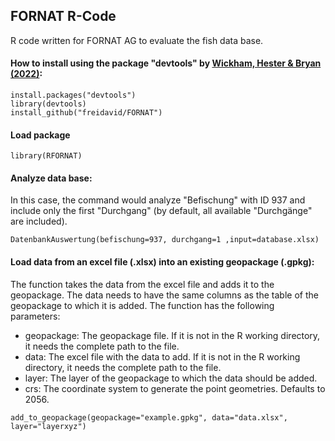 ## FORNAT R-Code


R code written for FORNAT AG to evaluate the fish data base.



#### How to install using the package "devtools" by [Wickham, Hester & Bryan (2022)](https://devtools.r-lib.org/):

```
install.packages("devtools")
library(devtools)
install_github("freidavid/FORNAT")
```

#### Load package 
```
library(RFORNAT)
```

#### Analyze data base:
In this case, the command would analyze "Befischung" with ID 937 and include only the first "Durchgang" (by default, all available "Durchgänge" are included).

```
DatenbankAuswertung(befischung=937, durchgang=1 ,input=database.xlsx)
```

#### Load data from an excel file (.xlsx) into an existing geopackage (.gpkg):
The function takes the data from the excel file and adds it to the geopackage. The data needs to have the same columns as the table of the geopackage to which it is added.
The function has the following parameters:
* geopackage: The geopackage file. If it is not in the R working directory, it needs the complete path to the file.
* data: The excel file with the data to add. If it is not in the R working directory, it needs the complete path to the file.
* layer: The layer of the geopackage to which the data should be added.
* crs: The coordinate system to generate the point geometries. Defaults to 2056.

```
add_to_geopackage(geopackage="example.gpkg", data="data.xlsx", layer="layerxyz")
```
